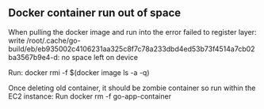## Docker container run out of space
When pulling the docker image and run into the error
failed to register layer: write /root/.cache/go-build/eb/eb935002c4106231aa325c8f7c78a233dbd4ed53b73f4514a7cb02ba3567b9e4-d: no space left on device

Run:
docker rmi -f $(docker image ls -a -q)

Once deleting old container, it should be zombie container so run within the EC2 instance:
Run docker rm -f go-app-container 